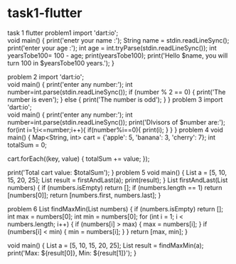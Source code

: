 # task1-flutter
task 1 flutter
problem1 
import 'dart:io';   
void main() {
 print('enetr your name :');
  String name = stdin.readLineSync();
  print('enter your age :');
  int age = int.tryParse(stdin.readLineSync());
 int yearsTobe100= 100 - age;
  print(yearsTobe100);
  print('Hello $name, you will turn 100 in $yearsTobe100 years.');
}

problem 2
import 'dart:io';   
void main() {
  print('enter any number:');
  int number=int.parse(stdin.readLineSync());
  if (number % 2 == 0) {
    print('The number is even');
  } else {
    print('The number is odd');
  }
}
problem 3
import 'dart:io';   
void main() {
  print('enter any number:');
  int number=int.parse(stdin.readLineSync());
  print('DIvisors of $number are:');
  for(int i=1;i<=number;i++){
    if(number%i==0){
      print(i);
    }
  }
}
problem 4
void main() {
  Map<String, int> cart = {'apple': 5, 'banana': 3, 'cherry': 7};
  int totalSum = 0;

  cart.forEach((key, value) {
    totalSum += value;
  });

  print('Total cart value: $totalSum');
}
problem 5
void main() {
  List<int> a = [5, 10, 15, 20, 25];
  List<int> result = firstAndLast(a);
  print(result); 
}
List<int> firstAndLast(List<int> numbers) {
  if (numbers.isEmpty) return [];
  if (numbers.length == 1) return [numbers[0]];
  return [numbers.first, numbers.last];
}

problem 6
List<int> findMaxMin(List<int> numbers) {
  if (numbers.isEmpty) return [];
  int max = numbers[0];
  int min = numbers[0];
  for (int i = 1; i < numbers.length; i++) {
    if (numbers[i] > max) {
      max = numbers[i];
    }
    if (numbers[i] < min) {
      min = numbers[i];
    }
  }
  return [max, min];
}

void main() {
  List<int> a = [5, 10, 15, 20, 25];
  List<int> result = findMaxMin(a);
  print('Max: ${result[0]}, Min: ${result[1]}');
}
 
    

    


 
    

